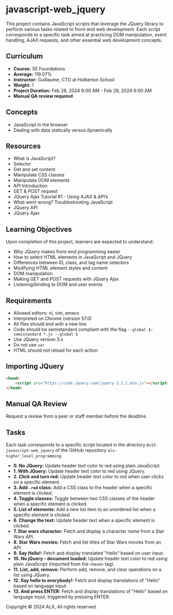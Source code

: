 # javascript-web_jquery

This project contains JavaScript scripts that leverage the JQuery library to perform various tasks related to front-end web development. Each script corresponds to a specific task aimed at practicing DOM manipulation, event handling, AJAX requests, and other essential web development concepts.

## Curriculum
- **Course:** SE Foundations
- **Average:** 119.07%
- **Instructor:** Guillaume, CTO at Holberton School
- **Weight:** 1
- **Project Duration:** Feb 28, 2024 6:00 AM - Feb 29, 2024 6:00 AM
- **Manual QA review required**

## Concepts
- JavaScript in the browser
- Dealing with data statically versus dynamically

## Resources
- What is JavaScript?
- Selector
- Get and set content
- Manipulate CSS classes
- Manipulate DOM elements
- API Introduction
- GET & POST request
- JQuery Ajax Tutorial #1 - Using AJAX & API’s
- What went wrong? Troubleshooting JavaScript
- JQuery API
- JQuery Ajax

## Learning Objectives
Upon completion of this project, learners are expected to understand:
- Why JQuery makes front-end programming easier
- How to select HTML elements in JavaScript and JQuery
- Differences between ID, class, and tag name selectors
- Modifying HTML element styles and content
- DOM manipulation
- Making GET and POST requests with JQuery Ajax
- Listening/binding to DOM and user events

## Requirements
- Allowed editors: vi, vim, emacs
- Interpreted on Chrome (version 57.0)
- All files should end with a new line
- Code should be semistandard compliant with the flag `--global $: semistandard *.js --global $`
- Use JQuery version 3.x
- Do not use `var`
- HTML should not reload for each action

## Importing JQuery
```html
<head>
    <script src="https://code.jquery.com/jquery-3.2.1.min.js"></script>
</head>
```

## Manual QA Review
Request a review from a peer or staff member before the deadline.

## Tasks
Each task corresponds to a specific script located in the directory `0x15-javascript-web_jquery` of the GitHub repository `alx-higher_level_programming`.

- **0. No JQuery:** Update header text color to red using plain JavaScript.
- **1. With JQuery:** Update header text color to red using JQuery.
- **2. Click and turn red:** Update header text color to red when user clicks on a specific element.
- **3. Add `.red` class:** Add a CSS class to the header when a specific element is clicked.
- **4. Toggle classes:** Toggle between two CSS classes of the header when a specific element is clicked.
- **5. List of elements:** Add a new list item to an unordered list when a specific element is clicked.
- **6. Change the text:** Update header text when a specific element is clicked.
- **7. Star wars character:** Fetch and display a character name from a Star Wars API.
- **8. Star Wars movies:** Fetch and list titles of Star Wars movies from an API.
- **9. Say Hello!:** Fetch and display translated "Hello" based on user input.
- **10. No jQuery - document loaded:** Update header text color to red using plain JavaScript (imported from the `<head>` tag).
- **11. List, add, remove:** Perform add, remove, and clear operations on a list using JQuery.
- **12. Say hello to everybody!:** Fetch and display translations of "Hello" based on language input.
- **13. And press ENTER:** Fetch and display translations of "Hello" based on language input, triggered by pressing ENTER.

Copyright © 2024 ALX, All rights reserved.
